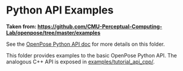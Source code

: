# Python API Examples

**Taken from: https://github.com/CMU-Perceptual-Computing-Lab/openpose/tree/master/examples**

See the [OpenPose Python API doc](../../doc/03_python_api.md) for more details on this folder.

This folder provides examples to the basic OpenPose Python API. The analogous C++ API is exposed in [examples/tutorial_api_cpp/](../tutorial_api_cpp/).
